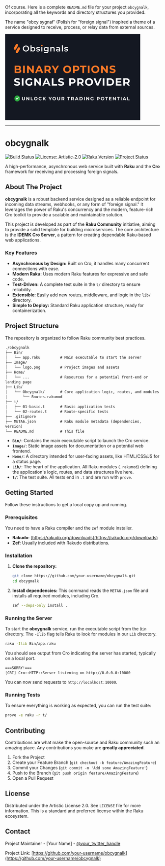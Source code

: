 Of course. Here is a complete `README.md` file for your project `obcygnalk`, incorporating all the keywords and directory structures you provided.

The name "obcy sygnał" (Polish for "foreign signal") inspired a theme of a service designed to receive, process, or relay data from external sources.

<img src="./Image/logon.webp">

---

# obcygnalk

[![Build Status](https://img.shields.io/github/actions/workflow/status/your-username/obcygnalk/main.yml?branch=main&style=for-the-badge)](https://github.com/your-username/obcygnalk/actions)
[![License: Artistic-2.0](https://img.shields.io/badge/License-Artistic%202.0-0298c3.svg?style=for-the-badge)](https://opensource.org/licenses/Artistic-2.0)
[![Raku Version](https://img.shields.io/badge/raku-v6.d-blue.svg?style=for-the-badge)](https://www.raku.org/)
[![Project Status](https://img.shields.io/badge/status-active-success.svg?style=for-the-badge)]()

A high-performance, asynchronous web service built with **Raku** and the **Cro** framework for receiving and processing foreign signals.

## About The Project

**obcygnalk** is a robust backend service designed as a reliable endpoint for incoming data streams, webhooks, or any form of "foreign signal." It leverages the power of Raku's concurrency and the modern, feature-rich Cro toolkit to provide a scalable and maintainable solution.

This project is developed as part of the **Raku Community** initiative, aiming to provide a solid template for building microservices. The core architecture is the **IDEMK Cro Server**, a pattern for creating dependable Raku-based web applications.

### Key Features

*   **Asynchronous by Design:** Built on Cro, it handles many concurrent connections with ease.
*   **Modern Raku:** Uses modern Raku features for expressive and safe code.
*   **Test-Driven:** A complete test suite in the `t/` directory to ensure reliability.
*   **Extensible:** Easily add new routes, middleware, and logic in the `lib/` directory.
*   **Simple to Deploy:** Standard Raku application structure, ready for containerization.

## Project Structure

The repository is organized to follow Raku community best practices.

```
./obcygnalk
├── Bin/
│   └── app.raku         # Main executable to start the server
├── Image/
│   └── logo.png         # Project images and assets
├── Home/
│   └── ...              # Resources for a potential front-end or landing page
├── Lib/
│   └── Obcygnalk/       # Core application logic, routes, and modules
│       └── Routes.rakumod
├── t/
│   ├── 01-basic.t       # Basic application tests
│   └── 02-routes.t      # Route-specific tests
├── .gitignore
├── META6.json           # Raku module metadata (dependencies, version)
└── README.md            # This file
```

*   **`Bin/`**: Contains the main executable script to launch the Cro service.
*   **`Image/`**: Static image assets for documentation or a potential web frontend.
*   **`Home/`**: A directory intended for user-facing assets, like HTML/CSS/JS for a status page.
*   **`Lib/`**: The heart of the application. All Raku modules (`.rakumod`) defining the application's logic, routes, and data structures live here.
*   **`t/`**: The test suite. All tests end in `.t` and are run with `prove`.

## Getting Started

Follow these instructions to get a local copy up and running.

### Prerequisites

You need to have a Raku compiler and the `zef` module installer.
*   **Rakudo**: [https://rakudo.org/downloads](https://rakudo.org/downloads)
*   **Zef**: Usually included with Rakudo distributions.

### Installation

1.  **Clone the repository:**
    ```sh
    git clone https://github.com/your-username/obcygnalk.git
    cd obcygnalk
    ```

2.  **Install dependencies:**
    This command reads the `META6.json` file and installs all required modules, including Cro.
    ```sh
    zef --deps-only install .
    ```

### Running the Server

To start the **obcygnalk** service, run the executable script from the `Bin` directory. The `-Ilib` flag tells Raku to look for modules in our `Lib` directory.

```sh
raku -Ilib Bin/app.raku
```

You should see output from Cro indicating the server has started, typically on a local port.
```
===SORRY!===
[CRI] Cro::HTTP::Server listening on http://0.0.0.0:10000
```

You can now send requests to `http://localhost:10000`.

### Running Tests

To ensure everything is working as expected, you can run the test suite:

```sh
prove -e raku -r t/
```

## Contributing

Contributions are what make the open-source and Raku community such an amazing place. Any contributions you make are **greatly appreciated**.

1.  Fork the Project
2.  Create your Feature Branch (`git checkout -b feature/AmazingFeature`)
3.  Commit your Changes (`git commit -m 'Add some AmazingFeature'`)
4.  Push to the Branch (`git push origin feature/AmazingFeature`)
5.  Open a Pull Request

## License

Distributed under the Artistic License 2.0. See `LICENSE` file for more information. This is a standard and preferred license within the Raku ecosystem.

## Contact

Project Maintainer - [Your Name] - [@your_twitter_handle](https://twitter.com/your_twitter_handle)

Project Link: [https://github.com/your-username/obcygnalk](https://github.com/your-username/obcygnalk)
